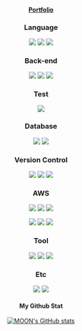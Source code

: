 <div align="center">

#### [Portfolio](https://deluxe-mahogany-9ff.notion.site/Hello-World-09aaf6244c974ec88b9d6a8af38b1429)
  
### Language
<img src="https://img.shields.io/badge/Java-FF160B?style=flat-square&logo=Java&logoColor=white"/> <img src="https://img.shields.io/badge/Cplusplus-00599C?style=flat-square&logo=Cplusplus&logoColor=black"/> <img src="https://img.shields.io/badge/Python-FFFFFF?style=flat-square&logo=Python&logoColor=black"/>

### Back-end
<img src="https://img.shields.io/badge/Spring boot-6DB33F?style=flat-square&logo=Spring boot&logoColor=white"/> <img src="https://img.shields.io/badge/Django-092E20?style=flat-square&logo=Django&logoColor=white"/> <img src="https://img.shields.io/badge/Flask-FFFFFF?style=flat-square&logo=Flask&logoColor=black"/>

### Test
<img src="https://img.shields.io/badge/Junit-25A162?style=flat-square&logo=Junit5&logoColor=white"/>   

### Database
<img src="https://img.shields.io/badge/MySQL-2AB1AC?style=flat-square&logo=MySQL&logoColor=white"/> <img src="https://img.shields.io/badge/Oracle-F80000?style=flat-square&logo=Oracle&logoColor=white"/>

### Version Control
<img src="https://img.shields.io/badge/Git-F05032?style=flat-square&logo=Git&logoColor=white"/>  <img src="https://img.shields.io/badge/Github Actions-2088FF?style=flat-square&logo=github&logoColor=black"/> <img src="https://img.shields.io/badge/Github-000000?style=flat-square&logo=Github&logoColor=white"/> 

### AWS
<img src="https://img.shields.io/badge/Amazon EC2-FF9900?style=flat-square&logo=amazonec2&logoColor=black"/> <img src="https://img.shields.io/badge/Amazon S3-E34F26?style=flat-square&logo=Amazon S3&logoColor=white"/> <img src="https://img.shields.io/badge/Amazon RDS-527FFF?style=flat-square&logo=amazon aws&logoColor=yellow"/> 

<img src="https://img.shields.io/badge/Amazon CodeDeploy-EF2D5E?style=flat-square&logo=amazonaws&logoColor=black"/> <img src="https://img.shields.io/badge/Amazon CodePipeline-4A154B?style=flat-square&logo=amazon aws&logoColor=yellow"/> <img src="https://img.shields.io/badge/Amazon Lambda-FF9900?style=flat-square&logo=AWS Lambda&logoColor=white"/>

### Tool
<img src="https://img.shields.io/badge/IntelliJ IDEA-8A3391?style=flat-square&logo=IntelliJ IDEA&logoColor=black"/> <img src="https://img.shields.io/badge/Notion-FFFFFF?style=flat-square&logo=Notion&logoColor=black"/> <img src="https://img.shields.io/badge/Slack-4A154B?style=flat-square&logo=Slack&logoColor=white"/> 

### Etc
<img src="https://img.shields.io/badge/Selenium-43B02A?style=flat-square&logo=Selenium&logoColor=white"/> <img src="https://img.shields.io/badge/Pandas-150458?style=flat-square&logo=Pandas&logoColor=white"/> 
#### My Github Stat

[![MOON's GitHub stats](https://github-readme-stats.vercel.app/api?username=y005&theme=graywhite&show_icons=true)](https://github.com/anuraghazra/github-readme-stats)
</div>
